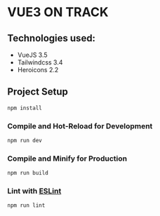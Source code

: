 # VUE3 ON TRACK

## Technologies used:

- VueJS 3.5
- Tailwindcss 3.4
- Heroicons 2.2

## Project Setup

```sh
npm install
```

### Compile and Hot-Reload for Development

```sh
npm run dev
```

### Compile and Minify for Production

```sh
npm run build
```

### Lint with [ESLint](https://eslint.org/)

```sh
npm run lint
```
